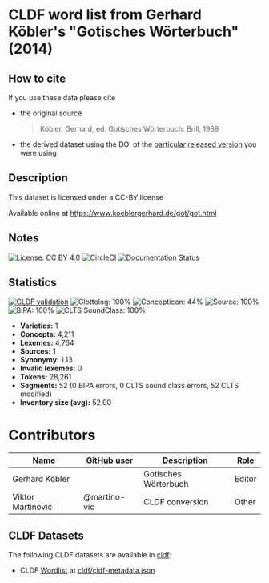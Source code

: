 # CLDF word list from Gerhard Köbler's "Gotisches Wörterbuch" (2014)

## How to cite

If you use these data please cite
- the original source
  > Köbler, Gerhard, ed. Gotisches Wörterbuch. Brill, 1989
- the derived dataset using the DOI of the [particular released version](../../releases/) you were using

## Description


This dataset is licensed under a CC-BY license

Available online at https://www.koeblergerhard.de/got/got.html

## Notes

[![License: CC BY 4.0](https://mirrors.creativecommons.org/presskit/buttons/88x31/svg/by.svg)](https://creativecommons.org/licenses/by/4.0/)
[![CircleCI](https://dl.circleci.com/status-badge/img/gh/LoanpyDataHub/koeblergothic/tree/main.svg?style=svg)](https://dl.circleci.com/status-badge/redirect/gh/LoanpyDataHub/koeblergothic/tree/main)
[![Documentation Status](https://readthedocs.org/projects/koeblergothic/badge/?version=latest)](https://koeblergothic.readthedocs.io/en/latest/?badge=latest)




## Statistics


[![CLDF validation](https://github.com/martino-vic/koeblergothic/workflows/CLDF-validation/badge.svg)](https://github.com/martino-vic/koeblergothic/actions?query=workflow%3ACLDF-validation)
![Glottolog: 100%](https://img.shields.io/badge/Glottolog-100%25-brightgreen.svg "Glottolog: 100%")
![Concepticon: 44%](https://img.shields.io/badge/Concepticon-44%25-red.svg "Concepticon: 44%")
![Source: 100%](https://img.shields.io/badge/Source-100%25-brightgreen.svg "Source: 100%")
![BIPA: 100%](https://img.shields.io/badge/BIPA-100%25-brightgreen.svg "BIPA: 100%")
![CLTS SoundClass: 100%](https://img.shields.io/badge/CLTS%20SoundClass-100%25-brightgreen.svg "CLTS SoundClass: 100%")

- **Varieties:** 1
- **Concepts:** 4,211
- **Lexemes:** 4,764
- **Sources:** 1
- **Synonymy:** 1.13
- **Invalid lexemes:** 0
- **Tokens:** 28,261
- **Segments:** 52 (0 BIPA errors, 0 CLTS sound class errors, 52 CLTS modified)
- **Inventory size (avg):** 52.00

# Contributors

Name | GitHub user | Description | Role |
--- | --- | --- | --- |
Gerhard Köbler | | Gotisches Wörterbuch | Editor |
Viktor Martinović | @martino-vic | CLDF conversion | Other




## CLDF Datasets

The following CLDF datasets are available in [cldf](cldf):

- CLDF [Wordlist](https://github.com/cldf/cldf/tree/master/modules/Wordlist) at [cldf/cldf-metadata.json](cldf/cldf-metadata.json)